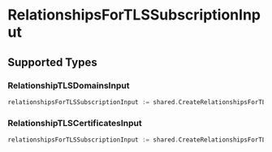 # RelationshipsForTLSSubscriptionInput


## Supported Types

### RelationshipTLSDomainsInput

```go
relationshipsForTLSSubscriptionInput := shared.CreateRelationshipsForTLSSubscriptionInputRelationshipTLSDomainsInput(shared.RelationshipTLSDomainsInput{/* values here */})
```

### RelationshipTLSCertificatesInput

```go
relationshipsForTLSSubscriptionInput := shared.CreateRelationshipsForTLSSubscriptionInputRelationshipTLSCertificatesInput(shared.RelationshipTLSCertificatesInput{/* values here */})
```

